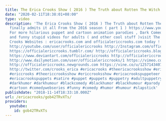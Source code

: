 ```yaml
---
title: The Erica Crooks Show ( 2016 ) The Truth about Rotten The Witch
date: "2020-02-11T18:38:01+08:00"
type: video
description: 'The Erica Crooks Show ( 2016 ) The Truth about Rotten The Witch Rotten
  finally admits it all From the 2016 season ( part 1 ) https://www.youtube.com/watch?v=2jSS5bEBIo4
  For more hilarious puppet and cartoon animation parodies , Dark Comedy humor , satires
  and funny stupid videos for adults ( and other cool stuff )visit The Official Erica
  Crooks Websites : ericacrooks.com and officialericcrooks.com today ! http://facebook.com/officialericcrooks
  http://youtube.com/user/officialericcrooks http://Instagram.com/officialericcrooks/
  https://officialericcrooks.tumblr.com/ http://officialericcrooks.blogspot.com/ https://officialericcrooks.wordpress.com
  https://www.deviantart.com/officialericcrooks http://officialericcrooks.newgrounds.com/follow
  http://www.dailymotion.com/user/officialericcrooks/1 https://vimeo.com/officialericcrooks
  http://officialericcrooks.newgrounds.com https://vine.co/u/1257143407999610880 https://www.pinterest.com/officialec1/
  http://twitter.com/crooks_erica #ericacrooks #theericacrooksshow #ericacrooksshow
  #ericcrooks #theericcrooksshow #ericcrooksshow #ericacrookspuppeteer #ericacrookspuppet
  #ericacrookspuppets #satire #puppet #puppets #puppetry #adultpuppetry #darkcomedy
  #darkhumor #darkhumour #blackcomedy #blackhumor #blackhumour #parody #parodies #cartoons
  #cartoon #comedywebseries #funny #comedy #humor #humour #slapstick'
publishdate: "2018-11-14T18:33:10.000Z"
url: /ericacrooks/gob42TRvXTs/
providers:
  youtube:
    id: gob42TRvXTs
---
```

